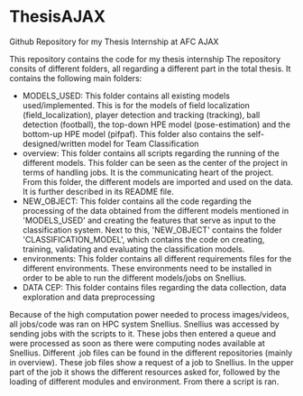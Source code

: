 # ThesisAJAX
Github Repository for my Thesis Internship at AFC AJAX


This repository contains the code for my thesis internship
The repository consits of different folders, all regarding a different part in the total thesis. It contains the following main folders:
  - MODELS_USED: This folder contains all existing models used/implemented. This is for the models of field localization (field_localization), player detection and tracking (tracking), ball detection (football), the top-down HPE model (pose-estimation) and the bottom-up HPE model (pifpaf). This folder also contains the self-designed/written model for Team Classification
  - overview: This folder contains all scripts regarding the running of the different models. This folder can be seen as the center of the project in terms of handling jobs. It is the communicating heart of the project. From this folder, the different models are imported and used on the data. It is further described in its README file. 
  - NEW_OBJECT: This folder contains all the code regarding the processing of the data obtained from the different models mentioned in 'MODELS_USED' and creating the features that serve as input to the classification system. Next to this, 'NEW_OBJECT' contains the folder 'CLASSIFICATION_MODEL', which contains the code on creating, training, validating and evaluating the classification models. 
  - environments: This folder contains all different requirements files for the different environments. These environments need to be installed in order to be able to run the different models/jobs on Snellius.
  - DATA CEP: This folder contains files regarding the data collection, data exploration and data preprocessing

Because of the high computation power needed to process images/videos, all jobs/code was ran on HPC system Snellius. Snellius was accessed by sending jobs with the scripts to it. These jobs then entered a queue and were processed as soon as there were computing nodes available at Snellius. Different .job files can be found in the different repositories (mainly in overview). These job files show a request of a job to Snellius. In the upper part of the job it shows the different resources asked for, followed by the loading of different modules and environment. From there a script is ran.  

